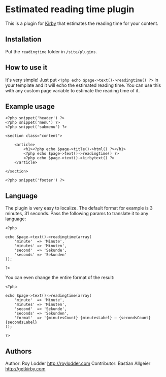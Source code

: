 # Estimated reading time plugin

This is a plugin for [Kirby](http://getkirby.com/) that estimates the reading time for your content.

## Installation

Put the `readingtime` folder in `/site/plugins`.

## How to use it

It's very simple! Just put `<?php echo $page->text()->readingtime() ?>` in your template and it will echo the estimated reading time. You can use this with any custom page variable to estimate the reading time of it.

## Example usage

	<?php snippet('header') ?>
    <?php snippet('menu') ?>
    <?php snippet('submenu') ?>

    <section class="content">

        <article>
            <h1><?php echo $page->title()->html() ?></h1>
            <?php echo $page->text()->readingtime() ?>
            <?php echo $page->text()->kirbytext() ?>
        </article>

    </section>

    <?php snippet('footer') ?>

## Language

The plugin is very easy to localize. The default format for example is 3 minutes, 31 seconds. Pass the following params to translate it to any language:

	<?php

	echo $page->text()->readingtime(array(
		'minute'  => 'Minute',
		'minutes' => 'Minuten',
		'second'  => 'Sekunde',
		'seconds' => 'Sekunden'
	));

	?>

You can even change the entire format of the result:

	<?php

	echo $page->text()->readingtime(array(
		'minute'  => 'Minute',
		'minutes' => 'Minuten',
		'second'  => 'Sekunde',
		'seconds' => 'Sekunden',
		'format'  => '{minutesCount} {minutesLabel} – {secondsCount} {secondsLabel}
	));

	?>

## Authors

Author: Roy Lodder <http://roylodder.com>
Contributor: Bastian Allgeier <http://getkirby.com>